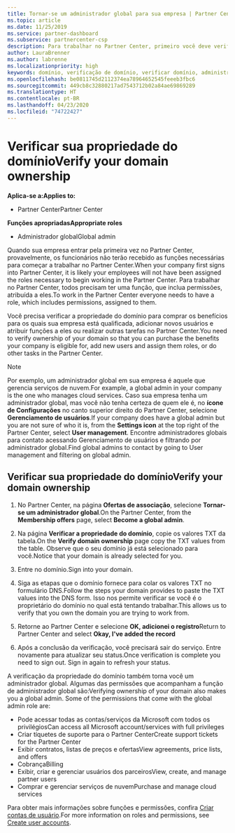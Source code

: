 ```yaml
---
title: Tornar-se um administrador global para sua empresa | Partner Center
ms.topic: article
ms.date: 11/25/2019
ms.service: partner-dashboard
ms.subservice: partnercenter-csp
description: Para trabalhar no Partner Center, primeiro você deve verificar a propriedade do seu domínio. Saiba como fazer isso e como se tornar um administrador global que pode adicionar usuários.
author: LauraBrenner
ms.author: labrenne
ms.localizationpriority: high
keywords: domínio, verificação de domínio, verificar domínio, administrador global, funções de usuário, permissões
ms.openlocfilehash: be0811745d2112374ea78964652545feeeb3fbc6
ms.sourcegitcommit: 449cb8c32880217ad7543712b02a84ae69869289
ms.translationtype: HT
ms.contentlocale: pt-BR
ms.lasthandoff: 04/23/2020
ms.locfileid: "74722427"
---
```

# <a name="verify-your-domain-ownership"></a><span data-ttu-id="e1a28-105">Verificar sua propriedade do domínio</span><span class="sxs-lookup"><span data-stu-id="e1a28-105">Verify your domain ownership</span></span>

<span data-ttu-id="e1a28-106">**Aplica-se a:**</span><span class="sxs-lookup"><span data-stu-id="e1a28-106">**Applies to:**</span></span>

- <span data-ttu-id="e1a28-107">Partner Center</span><span class="sxs-lookup"><span data-stu-id="e1a28-107">Partner Center</span></span>

<span data-ttu-id="e1a28-108">**Funções apropriadas**</span><span class="sxs-lookup"><span data-stu-id="e1a28-108">**Appropriate roles**</span></span>

- <span data-ttu-id="e1a28-109">Administrador global</span><span class="sxs-lookup"><span data-stu-id="e1a28-109">Global admin</span></span>

<span data-ttu-id="e1a28-110">Quando sua empresa entrar pela primeira vez no Partner Center, provavelmente, os funcionários não terão recebido as funções necessárias para começar a trabalhar no Partner Center.</span><span class="sxs-lookup"><span data-stu-id="e1a28-110">When your company first signs into Partner Center, it is likely your employees will not have been assigned the roles necessary to begin working in the Partner Center.</span></span> <span data-ttu-id="e1a28-111">Para trabalhar no Partner Center, todos precisam ter uma função, que inclua permissões, atribuída a eles.</span><span class="sxs-lookup"><span data-stu-id="e1a28-111">To work in the Partner Center everyone needs to have a role, which includes permissions, assigned to them.</span></span>  

<span data-ttu-id="e1a28-112">Você precisa verificar a propriedade do domínio para comprar os benefícios para os quais sua empresa está qualificada, adicionar novos usuários e atribuir funções a eles ou realizar outras tarefas no Partner Center.</span><span class="sxs-lookup"><span data-stu-id="e1a28-112">You need to verify ownership of your domain so that you can purchase the benefits your company is eligible for, add new users and assign them roles, or do other tasks in the Partner Center.</span></span> 

>[!Note]
><span data-ttu-id="e1a28-113">Por exemplo, um administrador global em sua empresa é aquele que gerencia serviços de nuvem.</span><span class="sxs-lookup"><span data-stu-id="e1a28-113">For example, a global admin in your company is the one who manages cloud services.</span></span> <span data-ttu-id="e1a28-114">Caso sua empresa tenha um administrador global, mas você não tenha certeza de quem ele é, no **ícone de Configurações** no canto superior direito do Partner Center, selecione **Gerenciamento de usuários**.</span><span class="sxs-lookup"><span data-stu-id="e1a28-114">If your company does have a global admin but you are not sure of who it is, from the **Settings icon** at the top right of the Partner Center, select **User management**.</span></span> <span data-ttu-id="e1a28-115">Encontre administradores globais para contato acessando Gerenciamento de usuários e filtrando por administrador global.</span><span class="sxs-lookup"><span data-stu-id="e1a28-115">Find global admins to contact by going to User management and filtering on global admin.</span></span>

## <a name="verify-your-domain-ownership"></a><span data-ttu-id="e1a28-116">Verificar sua propriedade do domínio</span><span class="sxs-lookup"><span data-stu-id="e1a28-116">Verify your domain ownership</span></span>

1. <span data-ttu-id="e1a28-117">No Partner Center, na página **Ofertas de associação**, selecione **Tornar-se um administrador global**.</span><span class="sxs-lookup"><span data-stu-id="e1a28-117">On the Partner Center, from the **Membership offers** page, select **Become a global admin**.</span></span> 

2. <span data-ttu-id="e1a28-118">Na página **Verificar a propriedade do domínio**, copie os valores TXT da tabela.</span><span class="sxs-lookup"><span data-stu-id="e1a28-118">On the **Verify domain ownership** page copy the TXT values from the table.</span></span> <span data-ttu-id="e1a28-119">Observe que o seu domínio já está selecionado para você.</span><span class="sxs-lookup"><span data-stu-id="e1a28-119">Notice that your domain is already selected for you.</span></span>

3. <span data-ttu-id="e1a28-120">Entre no domínio.</span><span class="sxs-lookup"><span data-stu-id="e1a28-120">Sign into your domain.</span></span> 

4. <span data-ttu-id="e1a28-121">Siga as etapas que o domínio fornece para colar os valores TXT no formulário DNS.</span><span class="sxs-lookup"><span data-stu-id="e1a28-121">Follow the steps your domain provides to paste the TXT values into the DNS form.</span></span>  <span data-ttu-id="e1a28-122">Isso nos permite verificar se você é o proprietário do domínio no qual está tentando trabalhar.</span><span class="sxs-lookup"><span data-stu-id="e1a28-122">This allows us to verify that you own the domain you are trying to work from.</span></span>

5. <span data-ttu-id="e1a28-123">Retorne ao Partner Center e selecione **OK, adicionei o registro**</span><span class="sxs-lookup"><span data-stu-id="e1a28-123">Return to Partner Center and select **Okay, I've added the record**</span></span>

6. <span data-ttu-id="e1a28-124">Após a conclusão da verificação, você precisará sair do serviço. Entre novamente para atualizar seu status.</span><span class="sxs-lookup"><span data-stu-id="e1a28-124">Once verification is complete you need to sign out. Sign in again to refresh your status.</span></span> 

<span data-ttu-id="e1a28-125">A verificação da propriedade do domínio também torna você um administrador global. Algumas das permissões que acompanham a função de administrador global são:</span><span class="sxs-lookup"><span data-stu-id="e1a28-125">Verifying ownership of your domain also makes you a global admin. Some of the permissions that come with the global admin role are:</span></span>

- <span data-ttu-id="e1a28-126">Pode acessar todas as contas/serviços da Microsoft com todos os privilégios</span><span class="sxs-lookup"><span data-stu-id="e1a28-126">Can access all Microsoft account/services with full privileges</span></span> 
- <span data-ttu-id="e1a28-127">Criar tíquetes de suporte para o Partner Center</span><span class="sxs-lookup"><span data-stu-id="e1a28-127">Create support tickets for the Partner Center</span></span>
- <span data-ttu-id="e1a28-128">Exibir contratos, listas de preços e ofertas</span><span class="sxs-lookup"><span data-stu-id="e1a28-128">View agreements, price lists, and offers</span></span>
- <span data-ttu-id="e1a28-129">Cobrança</span><span class="sxs-lookup"><span data-stu-id="e1a28-129">Billing</span></span>
- <span data-ttu-id="e1a28-130">Exibir, criar e gerenciar usuários dos parceiros</span><span class="sxs-lookup"><span data-stu-id="e1a28-130">View, create, and manage partner users</span></span>
- <span data-ttu-id="e1a28-131">Comprar e gerenciar serviços de nuvem</span><span class="sxs-lookup"><span data-stu-id="e1a28-131">Purchase and manage cloud services</span></span>

<span data-ttu-id="e1a28-132">Para obter mais informações sobre funções e permissões, confira [Criar contas de usuário](create-user-accounts-and-set-permissions.md).</span><span class="sxs-lookup"><span data-stu-id="e1a28-132">For more information on roles and permissions, see [Create user accounts](create-user-accounts-and-set-permissions.md).</span></span> 